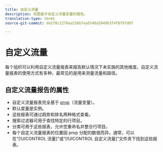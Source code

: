 ```yaml
---
title: 自定义流量
description: 视图基于自定义流量变量的报告。
translation-type: tm+mt
source-git-commit: de2f8c1270aa236b7ea5540a594963f4f6f97d8f

---
```



# 自定义流量

每个组织可以利用自定义流量报表来报告默认情况下未实施的其他维度。自定义流量报表的使用方式有多种，最常见的是用来测量流量和路径。

## 自定义流量报告的属性

* 自定义流量报表完全基于 [prop](/help/implement/vars/page-vars/prop.md)（流量变量）。
* 默认度量是实例。
* 这些报表可通过趋势和排名两种格式查看。
* 搜索过滤器可用于查找特定的行项目。
* 分类可用于这些报表，允许您重命名并整合行项目。
* 每个自定义流量报表的位置因 prop 分配的数值而异。通常，可以在“[!UICONTROL 流量]”或“[!UICONTROL 自定义流量]”文件夹下找到这些报表。
